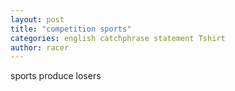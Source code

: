```yaml
---
layout: post
title: "competition sports"
categories: english catchphrase statement Tshirt
author: racer
---
```


sports produce losers
